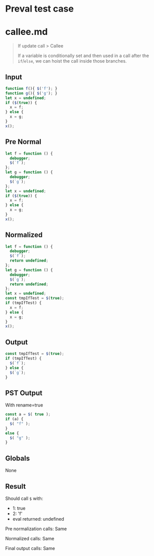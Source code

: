 # Preval test case

# callee.md

> If update call > Callee
>
> If a variable is conditionally set and then used in a call after the `if`/`else`, we can hoist the call inside those branches.

## Input

`````js filename=intro
function f(){ $('f'); }
function g(){ $('g'); }
let x = undefined;
if ($(true)) {
  x = f;
} else {
  x = g;
}
x();
`````

## Pre Normal


`````js filename=intro
let f = function () {
  debugger;
  $(`f`);
};
let g = function () {
  debugger;
  $(`g`);
};
let x = undefined;
if ($(true)) {
  x = f;
} else {
  x = g;
}
x();
`````

## Normalized


`````js filename=intro
let f = function () {
  debugger;
  $(`f`);
  return undefined;
};
let g = function () {
  debugger;
  $(`g`);
  return undefined;
};
let x = undefined;
const tmpIfTest = $(true);
if (tmpIfTest) {
  x = f;
} else {
  x = g;
}
x();
`````

## Output


`````js filename=intro
const tmpIfTest = $(true);
if (tmpIfTest) {
  $(`f`);
} else {
  $(`g`);
}
`````

## PST Output

With rename=true

`````js filename=intro
const a = $( true );
if (a) {
  $( "f" );
}
else {
  $( "g" );
}
`````

## Globals

None

## Result

Should call `$` with:
 - 1: true
 - 2: 'f'
 - eval returned: undefined

Pre normalization calls: Same

Normalized calls: Same

Final output calls: Same
